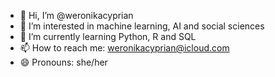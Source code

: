 - 👋 Hi, I’m @weronikacyprian
- 👀 I’m interested in machine learning, AI and social sciences
- 🌱 I’m currently learning Python, R and SQL 
- 📫 How to reach me: weronikacyprian@icloud.com
- 😄 Pronouns: she/her

<!---
weronikacyprian/weronikacyprian is a ✨ special ✨ repository because its `README.md` (this file) appears on your GitHub profile.
You can click the Preview link to take a look at your changes.
--->
